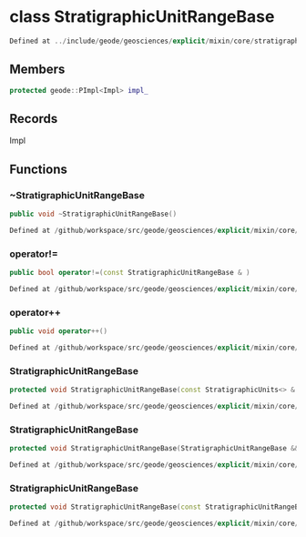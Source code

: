 # class StratigraphicUnitRangeBase

```cpp
Defined at ../include/geode/geosciences/explicit/mixin/core/stratigraphic_units.h#49
```

## Members

```cpp
protected geode::PImpl<Impl> impl_

```



## Records

Impl



## Functions

### ~StratigraphicUnitRangeBase

```cpp
public void ~StratigraphicUnitRangeBase()
```

```cpp
Defined at /github/workspace/src/geode/geosciences/explicit/mixin/core/stratigraphic_units.cpp#202
```

### operator!=

```cpp
public bool operator!=(const StratigraphicUnitRangeBase & )
```

```cpp
Defined at /github/workspace/src/geode/geosciences/explicit/mixin/core/stratigraphic_units.cpp#208
```

### operator++

```cpp
public void operator++()
```

```cpp
Defined at /github/workspace/src/geode/geosciences/explicit/mixin/core/stratigraphic_units.cpp#216
```

### StratigraphicUnitRangeBase

```cpp
protected void StratigraphicUnitRangeBase(const StratigraphicUnits<> & stratigraphic_units)
```

```cpp
Defined at /github/workspace/src/geode/geosciences/explicit/mixin/core/stratigraphic_units.cpp#178
```

### StratigraphicUnitRangeBase

```cpp
protected void StratigraphicUnitRangeBase(StratigraphicUnitRangeBase && other)
```

```cpp
Defined at /github/workspace/src/geode/geosciences/explicit/mixin/core/stratigraphic_units.cpp#187
```

### StratigraphicUnitRangeBase

```cpp
protected void StratigraphicUnitRangeBase(const StratigraphicUnitRangeBase & other)
```

```cpp
Defined at /github/workspace/src/geode/geosciences/explicit/mixin/core/stratigraphic_units.cpp#195
```



